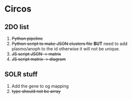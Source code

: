 # Circos

## 2DO list

1. ~~Python pipeline~~
2. ~~Python script to make JSON clusters file~~ __BUT__ need to add plasmo/anoph to the id otherwise it will not be unique.
3. ~~JS script JSON -> matrix~~
4. ~~JS script matrix -> diagram~~

## SOLR stuff

1. Add the gene to og mapping
2. ~~type should not be array~~
